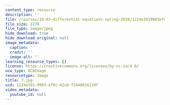 ```yaml
---
content_type: resource
description: ''
file: /courses/18-03-differential-equations-spring-2010/1224e3919903ef9c42c0f244001613df_7.jpg
file_size: 2270
file_type: image/jpeg
hide_download: true
hide_download_original: null
image_metadata:
  caption: ''
  credit: ''
  image-alt: ''
learning_resource_types: []
license: https://creativecommons.org/licenses/by-nc-sa/4.0/
ocw_type: OCWImage
resourcetype: Image
title: 7.jpg
uid: 1224e391-9903-ef9c-42c0-f244001613df
video_metadata:
  youtube_id: null
---
```

